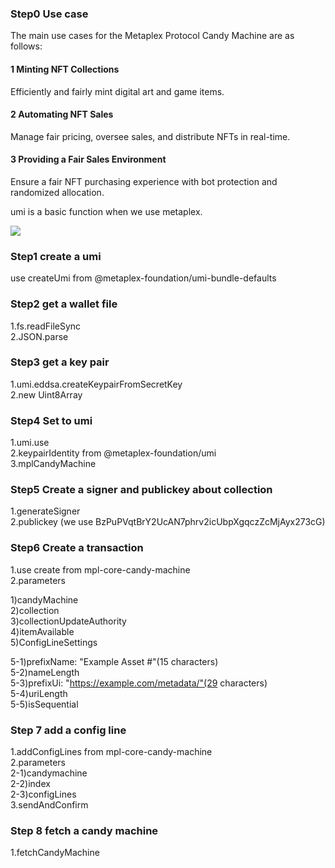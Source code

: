 ### Step0 Use case

The main use cases for the Metaplex Protocol Candy Machine are as follows:

#### 1 Minting NFT Collections

Efficiently and fairly mint digital art and game items.

#### 2 Automating NFT Sales

Manage fair pricing, oversee sales, and distribute NFTs in real-time.

#### 3 Providing a Fair Sales Environment

Ensure a fair NFT purchasing experience with bot protection and randomized allocation.

umi is a basic function when we use metaplex.

![](./images/official.png)

### Step1 create a umi

use createUmi from @metaplex-foundation/umi-bundle-defaults

### Step2 get a wallet file

1.fs.readFileSync  
2.JSON.parse

### Step3 get a key pair

1.umi.eddsa.createKeypairFromSecretKey  
2.new Uint8Array

### Step4 Set to umi

1.umi.use  
2.keypairIdentity from @metaplex-foundation/umi  
3.mplCandyMachine

### Step5 Create a signer and publickey about collection

1.generateSigner  
2.publickey (we use BzPuPVqtBrY2UcAN7phrv2icUbpXgqczZcMjAyx273cG)

### Step6 Create a transaction

1.use create from mpl-core-candy-machine  
2.parameters

1)candyMachine  
2)collection  
3)collectionUpdateAuthority  
4)itemAvailable  
5)ConfigLineSettings

5-1)prefixName: "Example Asset #"(15 characters)  
5-2)nameLength  
5-3)prefixUi: "https://example.com/metadata/"(29 characters)  
5-4)uriLength  
5-5)isSequential

### Step 7 add a config line

1.addConfigLines from mpl-core-candy-machine  
2.parameters  
2-1)candymachine  
2-2)index  
2-3)configLines  
3.sendAndConfirm

### Step 8 fetch a candy machine

1.fetchCandyMachine
